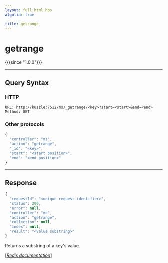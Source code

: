 ```yaml
---
layout: full.html.hbs
algolia: true

title: getrange
---
```


# getrange

{{{since "1.0.0"}}}


---

## Query Syntax

### HTTP

```http
URL: http://kuzzle:7512/ms/_getrange/<key>?start=<start>&end=<end>
Method: GET
```

### Other protocols


```js
{
  "controller": "ms",
  "action": "getrange",
  "_id": "<key>",
  "start": "<start position>",
  "end": "<end position>"
}
```

---

## Response

```javascript
{
  "requestId": "<unique request identifier>",
  "status": 200,
  "error": null,
  "controller": "ms",
  "action": "getrange",
  "collection": null,
  "index": null,
  "result": "<value substring>"
}
```

Returns a substring of a key's value.

[[_Redis documentation_]](https://redis.io/commands/getrange)
